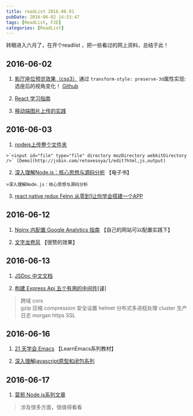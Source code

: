 ```yaml
---
title: readList 2016.06.01
pubDate: 2016-06-02 14:53:47
tags: [ReadList, F2E]
categories: [ReadList]
---
```


转眼进入六月了，在开个readlist ，把一些看过的网上资料，总结于此！

<!-- more -->

## 2016-06-02

  1. [影厅座位预览效果（css3）](http://www.jcodecraeer.com/a/qianduankaifa/css3/2016/0602/4322.html) 通过 `transform-style: preserve-3d`属性实现:选座后的视角变化！  [Github](https://github.com/codrops/SeatPreview)

  2. [React 学习指南](http://guoyongfeng.github.io/idoc/html/React%E8%AF%BE%E7%A8%8B%E4%B8%93%E9%A2%98/React%E5%AD%A6%E4%B9%A0%E6%8C%87%E5%8D%97.html)

  3. [移动端图片上传的实践](http://qiutc.me/post/uploading-image-file-in-mobile-fe.html)

## 2016-06-03

  1. [nodejs上传整个文件夹](https://cnodejs.org/topic/574e9e856e66e53930827697)

    >`<input id="file" type="file" directory mozDirectory webkitDirectory />` [Demo](http://jsbin.com/retoxesoya/1/edit?html,js,output)

  2. [深入理解Node.js：核心思想与源码分析](https://yjhjstz.gitbooks.io/deep-into-node/content/) 【电子书】

    >深入理解Node.js：核心思想与源码分析

  3. [react native redux FeInn 从零到1让你学会搭建一个APP](https://github.com/febobo/react-native-redux-FeInn)

## 2016-06-12

  1. [N​gi​n​x 内配置 G​o​o​g​l​e A​nal​y​ti​c​s 指南](https://darknode.in/network/nginx-google-analytics/) 【自己的网站可以配置实践下】

  2. [文字龙卷风](http://www.w3cfuns.com/notes/26894/65fd1b670c97595cc23f3a7416d11cc5.html) 【很赞的效果】

## 2016-06-13

  1. [JSDoc 中文文档](http://www.css88.com/doc/jsdoc/index.html)

  2. [构建 Express Api 五个有用的中间件[译]](https://fe.ele.me/gou-jian-express-api-wu-ge-you-yong-de-zhong-jian-jian/?f=tt)

  > 跨域 cors  
    gzip 压缩 compression
    安全设置 helmet
    分布式多进程处理 cluster
    生产日志 morgan
    https SSL

## 2016-06-16

  1. [21 天学会 Emacs](https://zilongshanren.com/LearnEmacs/) 【LearnEmacs系列教材】

  2. [深入理解javascript原型和闭包系列](http://www.cnblogs.com/wangfupeng1988/p/4001284.html)

## 2016-06-17

  1. [莫邪 Node.js系列文章](http://www.moye.me/nodejs_articles/)

  > 涉及很多方面，很值得看看
